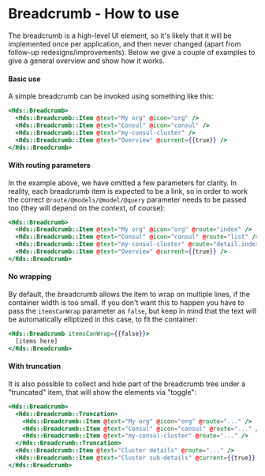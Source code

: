 <h1>Breadcrumb - How to use</h1>

<section data-section="how-to-use">
  
  <p class="dummy-paragraph">The breadcrumb is a high-level UI element, so it's likely that it will be implemented once
    per application, and then never changed (apart from follow-up redesigns/improvements). Below we give a couple of
    examples to give a general overview and show how it works.</p>

  <h4 class="dummy-h4">Basic use</h4>
  <p class="dummy-paragraph">A simple breadcrumb can be invoked using something like this:</p>

  
  
  <!-- prettier-ignore-start -->
```handlebars
<Hds::Breadcrumb>
  <Hds::Breadcrumb::Item @text="My org" @icon="org" />
  <Hds::Breadcrumb::Item @text="Consul" @icon="consul" />
  <Hds::Breadcrumb::Item @text="my-consul-cluster" />
  <Hds::Breadcrumb::Item @text="Overview" @current={{true}} />
</Hds::Breadcrumb>
```
<!-- prettier-ignore-end -->

  
  

  <h4 class="dummy-h4">With routing parameters</h4>
  <p class="dummy-paragraph">In the example above, we have omitted a few parameters for clarity. In reality, each
    breadcrumb item is expected to be a link, so in order to work the correct
    <code>@route/@models/@model/@query</code>
    parameter needs to be passed too (they will depend on the context, of course):</p>

  
  
  <!-- prettier-ignore-start -->
```handlebars
<Hds::Breadcrumb>
  <Hds::Breadcrumb::Item @text="My org" @icon="org" @route="index" />
  <Hds::Breadcrumb::Item @text="Consul" @icon="consul" @route="list" />
  <Hds::Breadcrumb::Item @text="my-consul-cluster" @route="detail.index" @model={{@cluster.id}} />
  <Hds::Breadcrumb::Item @text="Overview" @current={{true}} />
</Hds::Breadcrumb>
```
<!-- prettier-ignore-end -->

  
  

  <h4 class="dummy-h4">No wrapping</h4>
  <p class="dummy-paragraph">By default, the breadcrumb allows the item to wrap on multiple lines, if the container
    width is too small. If you don't want this to happen you have to pass the
    <code class="dummy-code">itemsCanWrap</code>
    parameter as
    <code class="dummy-code">false</code>, but keep in mind that the text will be automatically elliptized in this case,
    to fit the container:</p>

  
  
  <!-- prettier-ignore-start -->
```handlebars
<Hds::Breadcrumb itemsCanWrap={{false}}>
  [items here]
</Hds::Breadcrumb>
```
<!-- prettier-ignore-end -->

  
  

  <h4 class="dummy-h4">With truncation</h4>
  <p class="dummy-paragraph">It is also possible to collect and hide part of the breadcrumb tree under a "truncated"
    item, that will show the elements via "toggle":</p>

  
  
  <!-- prettier-ignore-start -->
```handlebars
<Hds::Breadcrumb>
  <Hds::Breadcrumb::Truncation>
    <Hds::Breadcrumb::Item @text="My org" @icon="org" @route="..." />
    <Hds::Breadcrumb::Item @text="Consul" @icon="consul" @route="..." />
    <Hds::Breadcrumb::Item @text="my-consul-cluster" @route="..." />
  </Hds::Breadcrumb::Truncation>
  <Hds::Breadcrumb::Item @text="Cluster details" @route="..." />
  <Hds::Breadcrumb::Item @text="Cluster sub-details" @current={{true}} />
</Hds::Breadcrumb>
```
<!-- prettier-ignore-end -->

  
  
</section>
